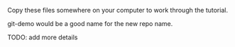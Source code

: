 Copy these files somewhere on your computer to work through the tutorial.

git-demo would be a good name for the new repo name.

TODO: add more details
